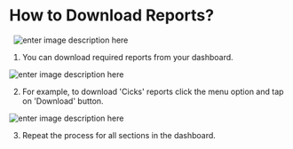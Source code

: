 # How to Download Reports?
&nbsp;
![enter image description here](https://i.ibb.co/XLVZyYT/download-reports-1.png)

1) You can download required reports from your dashboard.

![enter image description here](https://i.ibb.co/C0mgb0D/download-reports-2.png)

2) For example, to download 'Cicks' reports click the menu option and tap on 'Download' button.

![enter image description here](https://i.ibb.co/pJbSBV7/download-reports-3.png)

3) Repeat the process for all sections in the dashboard.
```